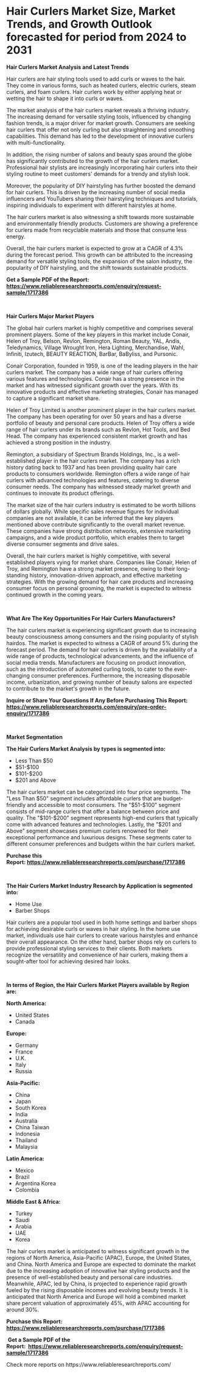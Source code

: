 <p><h1>Hair Curlers Market Size, Market Trends, and Growth Outlook forecasted for period from 2024 to 2031</h1></p><p><strong>Hair Curlers Market Analysis and Latest Trends</strong></p>
<p><p>Hair curlers are hair styling tools used to add curls or waves to the hair. They come in various forms, such as heated curlers, electric curlers, steam curlers, and foam curlers. Hair curlers work by either applying heat or wetting the hair to shape it into curls or waves.</p><p>The market analysis of the hair curlers market reveals a thriving industry. The increasing demand for versatile styling tools, influenced by changing fashion trends, is a major driver for market growth. Consumers are seeking hair curlers that offer not only curling but also straightening and smoothing capabilities. This demand has led to the development of innovative curlers with multi-functionality.</p><p>In addition, the rising number of salons and beauty spas around the globe has significantly contributed to the growth of the hair curlers market. Professional hair stylists are increasingly incorporating hair curlers into their styling routine to meet customers' demands for a trendy and stylish look.</p><p>Moreover, the popularity of DIY hairstyling has further boosted the demand for hair curlers. This is driven by the increasing number of social media influencers and YouTubers sharing their hairstyling techniques and tutorials, inspiring individuals to experiment with different hairstyles at home.</p><p>The hair curlers market is also witnessing a shift towards more sustainable and environmentally friendly products. Customers are showing a preference for curlers made from recyclable materials and those that consume less energy.</p><p>Overall, the hair curlers market is expected to grow at a CAGR of 4.3% during the forecast period. This growth can be attributed to the increasing demand for versatile styling tools, the expansion of the salon industry, the popularity of DIY hairstyling, and the shift towards sustainable products.</p></p>
<p><strong>Get a Sample PDF of the Report:&nbsp; <a href="https://www.reliableresearchreports.com/enquiry/request-sample/1717386">https://www.reliableresearchreports.com/enquiry/request-sample/1717386</a></strong></p>
<p>&nbsp;</p>
<p><strong>Hair Curlers Major Market Players</strong></p>
<p><p>The global hair curlers market is highly competitive and comprises several prominent players. Some of the key players in this market include Conair, Helen of Troy, Belson, Revlon, Remington, Roman Beauty, YAL, Andis, Teledynamics, Village Wrought Iron, Hera Lighting, Merchandise, Wahl, Infiniti, Izutech, BEAUTY REACTION, BarBar, BaByliss, and Pursonic.</p><p>Conair Corporation, founded in 1959, is one of the leading players in the hair curlers market. The company has a wide range of hair curlers offering various features and technologies. Conair has a strong presence in the market and has witnessed significant growth over the years. With its innovative products and effective marketing strategies, Conair has managed to capture a significant market share.</p><p>Helen of Troy Limited is another prominent player in the hair curlers market. The company has been operating for over 50 years and has a diverse portfolio of beauty and personal care products. Helen of Troy offers a wide range of hair curlers under its brands such as Revlon, Hot Tools, and Bed Head. The company has experienced consistent market growth and has achieved a strong position in the industry.</p><p>Remington, a subsidiary of Spectrum Brands Holdings, Inc., is a well-established player in the hair curlers market. The company has a rich history dating back to 1937 and has been providing quality hair care products to consumers worldwide. Remington offers a wide range of hair curlers with advanced technologies and features, catering to diverse consumer needs. The company has witnessed steady market growth and continues to innovate its product offerings.</p><p>The market size of the hair curlers industry is estimated to be worth billions of dollars globally. While specific sales revenue figures for individual companies are not available, it can be inferred that the key players mentioned above contribute significantly to the overall market revenue. These companies have strong distribution networks, extensive marketing campaigns, and a wide product portfolio, which enables them to target diverse consumer segments and drive sales.</p><p>Overall, the hair curlers market is highly competitive, with several established players vying for market share. Companies like Conair, Helen of Troy, and Remington have a strong market presence, owing to their long-standing history, innovation-driven approach, and effective marketing strategies. With the growing demand for hair care products and increasing consumer focus on personal grooming, the market is expected to witness continued growth in the coming years.</p></p>
<p>&nbsp;</p>
<p><strong>What Are The Key Opportunities For Hair Curlers Manufacturers?</strong></p>
<p><p>The hair curlers market is experiencing significant growth due to increasing beauty consciousness among consumers and the rising popularity of stylish hairdos. The market is expected to witness a CAGR of around 5% during the forecast period. The demand for hair curlers is driven by the availability of a wide range of products, technological advancements, and the influence of social media trends. Manufacturers are focusing on product innovation, such as the introduction of automated curling tools, to cater to the ever-changing consumer preferences. Furthermore, the increasing disposable income, urbanization, and growing number of beauty salons are expected to contribute to the market's growth in the future.</p></p>
<p><strong>Inquire or Share Your Questions If Any Before Purchasing This Report: <a href="https://www.reliableresearchreports.com/enquiry/pre-order-enquiry/1717386">https://www.reliableresearchreports.com/enquiry/pre-order-enquiry/1717386</a></strong></p>
<p>&nbsp;</p>
<p><strong>Market Segmentation</strong></p>
<p><strong>The Hair Curlers Market Analysis by types is segmented into:</strong></p>
<p><ul><li>Less Than $50</li><li>$51-$100</li><li>$101-$200</li><li>$201 and Above</li></ul></p>
<p><p>The hair curlers market can be categorized into four price segments. The "Less Than $50" segment includes affordable curlers that are budget-friendly and accessible to most consumers. The "$51-$100" segment consists of mid-range curlers that offer a balance between price and quality. The "$101-$200" segment represents high-end curlers that typically come with advanced features and technologies. Lastly, the "$201 and Above" segment showcases premium curlers renowned for their exceptional performance and luxurious designs. These segments cater to different consumer preferences and budgets within the hair curlers market.</p></p>
<p><strong>Purchase this Report:&nbsp;<a href="https://www.reliableresearchreports.com/purchase/1717386">https://www.reliableresearchreports.com/purchase/1717386</a></strong></p>
<p>&nbsp;</p>
<p><strong>The Hair Curlers Market Industry Research by Application is segmented into:</strong></p>
<p><ul><li>Home Use</li><li>Barber Shops</li></ul></p>
<p><p>Hair curlers are a popular tool used in both home settings and barber shops for achieving desirable curls or waves in hair styling. In the home use market, individuals use hair curlers to create various hairstyles and enhance their overall appearance. On the other hand, barber shops rely on curlers to provide professional styling services to their clients. Both markets recognize the versatility and convenience of hair curlers, making them a sought-after tool for achieving desired hair looks.</p></p>
<p>&nbsp;</p>
<p><strong>In terms of Region, the Hair Curlers Market Players available by Region are:</strong></p>
<p>
    <p> <strong> North America: </strong>
        <ul>
            <li>United States</li>
            <li>Canada</li>
        </ul>
        </p> 
    <p> <strong> Europe: </strong>
        <ul>
            <li>Germany</li>
            <li>France</li>
            <li>U.K.</li>
            <li>Italy</li>
            <li>Russia</li>
        </ul>
        </p> 
    <p> <strong> Asia-Pacific: </strong>
        <ul>
            <li>China</li>
            <li>Japan</li>
            <li>South Korea</li>
            <li>India</li>
            <li>Australia</li>
            <li>China Taiwan</li>
            <li>Indonesia</li>
            <li>Thailand</li>
            <li>Malaysia</li>
        </ul>
        </p> 
    <p> <strong> Latin America: </strong>
        <ul>
            <li>Mexico</li>
            <li>Brazil</li>
            <li>Argentina Korea</li>
            <li>Colombia</li>
        </ul>
        </p> 
    <p> <strong> Middle East & Africa: </strong>
        <ul>
            <li>Turkey</li>
            <li>Saudi</li>
            <li>Arabia</li>
            <li>UAE</li>
            <li>Korea</li>
        </ul>
    </p>
    </p>
<p><p>The hair curlers market is anticipated to witness significant growth in the regions of North America, Asia-Pacific (APAC), Europe, the United States, and China. North America and Europe are expected to dominate the market due to the increasing adoption of innovative hair styling products and the presence of well-established beauty and personal care industries. Meanwhile, APAC, led by China, is projected to experience rapid growth fueled by the rising disposable incomes and evolving beauty trends. It is anticipated that North America and Europe will hold a combined market share percent valuation of approximately 45%, with APAC accounting for around 30%.</p></p>
<p><strong>Purchase this Report: <a href="https://www.reliableresearchreports.com/purchase/1717386">https://www.reliableresearchreports.com/purchase/1717386</a></strong></p>
<p>&nbsp;<strong>Get a Sample PDF of the Report:&nbsp;&nbsp;<a href="https://www.reliableresearchreports.com/enquiry/request-sample/1717386">https://www.reliableresearchreports.com/enquiry/request-sample/1717386</a></strong></p>
<p><strong></strong></p>
<p>Check more reports on https://www.reliableresearchreports.com/</p>